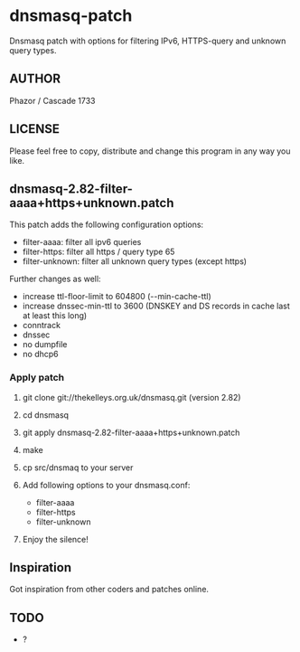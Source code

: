 # dnsmasq-patch

Dnsmasq patch with options for filtering IPv6, HTTPS-query and unknown query types.

## AUTHOR

Phazor / Cascade 1733

## LICENSE

Please feel free to copy, distribute and change this program in any way you like.

## dnsmasq-2.82-filter-aaaa+https+unknown.patch

This patch adds the following configuration options:

- filter-aaaa:      filter all ipv6 queries
- filter-https:     filter all https / query type 65 
- filter-unknown:   filter all unknown query types (except https)

Further changes as well:

- increase ttl-floor-limit to 604800 (--min-cache-ttl)
- increase dnssec-min-ttl to 3600 (DNSKEY and DS records in cache last at least this long)
- conntrack
- dnssec
- no dumpfile
- no dhcp6

### Apply patch

1) git clone git://thekelleys.org.uk/dnsmasq.git (version 2.82)

2) cd dnsmasq

3) git apply dnsmasq-2.82-filter-aaaa+https+unknown.patch

4) make

5) cp src/dnsmaq to your server

6) Add following options to your dnsmasq.conf:
    
    - filter-aaaa
    - filter-https
    - filter-unknown

7) Enjoy the silence!

## Inspiration

Got inspiration from other coders and patches online.

## TODO

* ?
